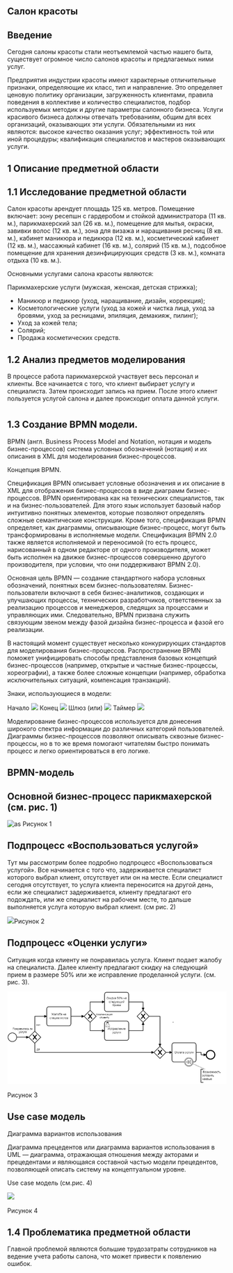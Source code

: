 ## Салон красоты
 ## Введение

Сегодня салоны красоты стали неотъемлемой частью нашего быта, существует огромное число салонов красоты и предлагаемых ними услуг.

Предприятия индустрии красоты имеют характерные отличительные признаки, определяющие их класс, тип и направление. Это определяет ценовую политику организации, загруженность клиентами, правила поведения в коллективе и количество специалистов, подбор используемых методик и другие параметры салонного бизнеса. Услуги красивого бизнеса должны отвечать требованиям, общим для всех организаций, оказывающих эти услуги. Обязательными из них являются: высокое качество оказания услуг; эффективность той или иной процедуры; квалификация специалистов и мастеров оказывающих услуги.
## 1  Описание предметной области


## 1.1 Исследование предметной области

Салон красоты арендует площадь 125 кв. метров. Помещение включает: зону ресепшн с гардеробом и стойкой администратора (11 кв. м.), парикмахерский зал (26 кв. м.), помещение для мытья, окраски, завивки волос (12 кв. м.), зона для визажа и наращивания ресниц (8 кв. м.), кабинет маникюра и педикюра (12 кв. м.), косметический кабинет (12 кв. м.), массажный кабинет (16 кв. м.), солярий (15 кв. м.), подсобное помещение для хранения дезинфицирующих средств (3 кв. м.), комната отдыха (10 кв. м.).

Основными услугами салона красоты являются:

Парикмахерские услуги (мужская, женская, детская стрижка);

- Маникюр и педикюр (уход, наращивание, дизайн, коррекция);
- Косметологические услуги (уход за кожей и чистка лица, уход за бровями, уход за ресницами, эпиляция, демакияж, пилинг);
- Уход за кожей тела;
- Солярий;
- Продажа косметических средств.

## 1.2 Анализ предметов моделирования
 В процессе работа   парикмахерской участвует весь персонал и клиенты. Все начинается с того, что клиент выбирает услугу и специалиста. Затем происходит запись на прием. После этого клиент пользуется услугой салона и далее происходит оплата данной услуги.
#
#
#

 ## 1.3 Создание BPMN модели.
BPMN (англ. Business Process Model and Notation, нотация и модель бизнес-процессов) система условных обозначений (нотация) и их описания в XML для моделирования бизнес-процессов.

Концепция BPMN.

Спецификация BPMN описывает условные обозначения и их описание в XML для отображения бизнес-процессов в виде диаграмм бизнес-процессов. BPMN ориентирована как на технических специалистов, так и на бизнес-пользователей. Для этого язык использует базовый набор интуитивно понятных элементов, которые позволяют определять сложные семантические конструкции. Кроме того, спецификация BPMN определяет, как диаграммы, описывающие бизнес-процесс, могут быть трансформированы в исполняемые модели. Спецификация BPMN 2.0 также является исполняемой и переносимой (то есть процесс, нарисованный в одном редакторе от одного производителя, может быть исполнен на движке бизнес-процессов совершенно другого производителя, при условии, что они поддерживают BPMN 2.0).

Основная цель BPMN — создание стандартного набора условных обозначений, понятных всем бизнес-пользователям. Бизнес-пользователи включают в себя бизнес-аналитиков, создающих и улучшающих процессы, технических разработчиков, ответственных за реализацию процессов и менеджеров, следящих за процессами и управляющих ими. Следовательно, BPMN призвана служить связующим звеном между фазой дизайна бизнес-процесса и фазой его реализации.

В настоящий момент существует несколько конкурирующих стандартов для моделирования бизнес-процессов. Распространение BPMN поможет унифицировать способы представления базовых концепций бизнес-процессов (например, открытые и частные бизнес-процессы, хореографии), а также более сложные концепции (например, обработка исключительных ситуаций, компенсация транзакций).

Знаки, использующиеся в модели:

Начало ![](Aspose.Words.d321dc0a-afc4-4ce2-9588-b191deac4d38.001.png)		Конец ![](Aspose.Words.d321dc0a-afc4-4ce2-9588-b191deac4d38.002.png) 		     Шлюз (или)  	![](Aspose.Words.d321dc0a-afc4-4ce2-9588-b191deac4d38.003.png)	            Таймер ![](Aspose.Words.d321dc0a-afc4-4ce2-9588-b191deac4d38.004.png)            
			



Моделирование бизнес-процессов используется для донесения широкого спектра информации до различных категорий пользователей. Диаграммы бизнес-процессов позволяют описывать сквозные бизнес-процессы, но в то же время помогают читателям быстро понимать процесс и легко ориентироваться в его логике.

## BPMN-модель
## Основной бизнес-процесс парикмахерской (см. рис. 1)


![as](https://user-images.githubusercontent.com/105608709/198399796-8e3ac7bf-8ba5-47f6-8fa3-ca01ed65b374.jpg)
Рисунок 1



















## Подпроцесс «Воспользоваться услугой»

Тут мы рассмотрим более подробно подпроцесс «Воспользоваться услугой». Все начинается с того что, задерживается специалист которого выбрал клиент, отсутствует или он на месте. Если специалист сегодня отсутствует, то услуга клиента переносится на другой день, если же специалист задерживается, клиенту предлагают его подождать, или же специалист на рабочем месте, то дальше выполняется  услуга которую выбрал клиент. (см рис. 2)











![](Aspose.Words.d321dc0a-afc4-4ce2-9588-b191deac4d38.006.png)Рисунок 2

##  Подпроцесс «Оценки услуги»

Ситуация когда клиенту не понравилась услуга. Клиент подает жалобу на специалиста. Далее клиенту предлагают скидку на следующий прием в размере 50% или же исправление проделанной услуги. (см. рис. 3).



![](Aspose.Words.d321dc0a-afc4-4ce2-9588-b191deac4d38.007.png)

Рисунок 3

##  Use case модель

Диаграмма вариантов использования

Диаграмма прецедентов или диаграмма вариантов использования в UML — диаграмма, отражающая отношения между акторами и прецедентами и являющаяся составной частью модели прецедентов, позволяющей описать систему на концептуальном уровне. 

Use case модель (см.рис. 4)

![](Aspose.Words.d321dc0a-afc4-4ce2-9588-b191deac4d38.008.png)

Рисунок 4 



## 1.4 Проблематика предметной области

Главной проблемой являются большие трудозатраты сотрудников на ведение учета работы салона, что может привести к появлению ошибок.




